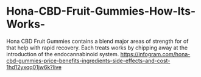 # Hona-CBD-Fruit-Gummies-How-Its-Works-
Hona CBD Fruit Gummies contains a blend major areas of strength for of that help with rapid recovery. Each treats works by chipping away at the introduction of the endocannabinoid system. https://infogram.com/hona-cbd-gummies-price-benefits-ingredients-side-effects-and-cost-1hd12yxqq01jw6k?live
